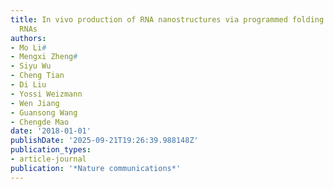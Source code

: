 ```yaml
---
title: In vivo production of RNA nanostructures via programmed folding of single-stranded
  RNAs
authors:
- Mo Li#
- Mengxi Zheng#
- Siyu Wu
- Cheng Tian
- Di Liu
- Yossi Weizmann
- Wen Jiang
- Guansong Wang
- Chengde Mao
date: '2018-01-01'
publishDate: '2025-09-21T19:26:39.988148Z'
publication_types:
- article-journal
publication: '*Nature communications*'
---
```

